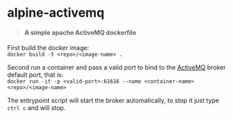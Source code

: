 # alpine-activemq

> #### A simple apache ActiveMQ dockerfile


First build the docker image:  
```docker build -t <repo>/<image-name> .```


Second run a container and pass a valid port to bind to the [ActiveMQ](http://activemq.apache.org/) broker default port, that is:  
```docker run -it -p <valid-port>:61616 --name <container-name> <repo>/<image-name>```


The entrypoint script will start the broker automatically, to stop it just type ```ctrl c``` and will stop.
